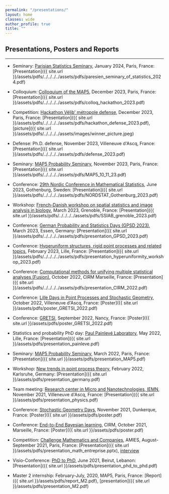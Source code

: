 ```yaml
---
permalink: "/presentations/"
layout: home
classes: wide
author_profile: true
title: ""
---
```


## Presentations, Posters and Reports
----

- Seminary: [Parisian Statistics Seminary](https://sites.google.com/site/semstats/home), January 2024, Paris, France: [Presentation]({{ site.url }}/assets/pdfs/../../../../assets/pdfs/paresien_seminary_of_statistics_2024.pdf)

- Colloquium: [Colloquium of the MAP5](https://map5.mi.parisdescartes.fr/events/mariem-abaach-mehdi-boussaa-diala-hawat-alexander-reisach-map5-universite-paris-cite/), December 2023, Paris, France: [Presentation]({{ site.url }}/assets/pdfs/../../../../assets/pdfs/colloq_hackathon_2023.pdf)

  
- Competition: [Hackathon Vélib' métropole defense](https://blog.velib-metropole.fr/hackathon/), December 2023, Paris, France: [Presentation]({{ site.url }}/assets/pdfs/../../../../assets/pdfs/hackathon_defense_2023.pdf), [picture]({{ site.url }}/assets/pdfs/../../../../assets/images/winner_picture.jpeg)

- Defense: Ph.D. defense, November 2023, Villeneuve d'Ascq, France: [Presentation]({{ site.url }}/assets/pdfs/../../../../assets/pdfs/defense_2023.pdf)

- Seminary: [MAP5 Probability Seminary](https://map5.mi.parisdescartes.fr/presentation/thematiques-scientifiques/probabilites/), November 2023, Paris, France: [Presentation]({{ site.url }}/assets/pdfs/../../../../assets/pdfs/MAP5_10_11_23.pdf)

- Conference: [29th Nordic Conference in Mathematical Statistics](https://nordstat2023.org/), June 2023, Gothenburg, Sweden: [Presentation]({{ site.url }}/assets/pdfs/../../../../assets/pdfs/NORDSTAT_Gothenburg_2023.pdf)

- Workshop: [French-Danish workshop on spatial statistics and image analysis in biology](https://ssiab15.dyndoc.fr/), March 2023, Grenoble, France: [Presentation]({{ site.url }}/assets/pdfs/../../../../assets/pdfs/SSIAB_grenoble_2023.pdf)

- Conference: [German Probability and Statistics Days (GPSD 2023)](https://www.gpsd-2023.de/), March 2023, Essen, Germany: [Presentation]({{ site.url }}/assets/pdfs/../../../../assets/pdfs/presentation_GPSD_2023.pdf)

- Conference: [Hyperuniform structures, rigid point processes and related topics](https://www.mathconf.org/hsrpp2023), February 2023, Lille, France: [Presentation]({{ site.url }}/assets/pdfs/../../../../assets/pdfs/presentation_hyperuniformity_workshop_2023.pdf)

- Conference: [Computational methods for unifying multiple statistical analyses (Fusion)](https://conferences.cirm-math.fr/2635.html), October 2022, CIRM Marseille, France: [Presentation]({{ site.url }}/assets/pdfs/../../../../assets/pdfs/presentation_CIRM_2022.pdf)

- Conference: [Lille Days in Point Processes and Stochastic Geometry](https://www.mathconf.org/jlppgs2022), October 2022, Villeneuve d'Ascq, France: [Poster]({{ site.url }}/assets/pdfs/poster_GRETSI_2022.pdf)

- Conference: [GRETSI](http://gretsi.fr/colloque2022/), September 2022, Nancy, France: [Poster]({{ site.url }}/assets/pdfs/poster_GRETSI_2022.pdf)

- Statistics and probability PhD day: [Paul Painlevé Laboratory](https://sites.google.com/view/journeedoctorantprobastats2022/accueil), May 2022, Lille, France: [Presentation]({{ site.url }}/assets/pdfs/presentation_painleve.pdf)

- Seminary: [MAP5 Probability Seminary](https://map5.mi.parisdescartes.fr/presentation/thematiques-scientifiques/probabilites/), March 2022, Paris, France: [Presentation]({{ site.url }}/assets/pdfs/presentation_MAP5.pdf)

- Workshop: [New trends in point process theory](https://www.math.kit.edu/stoch/event/ppt2022/en), February 2022, Karlsruhe, Germany: [Presentation]({{ site.url }}/assets/pdfs/presentation_germany.pdf)

- Team meeting: [Research center in Micro and Nanotechnologies, IEMN](https://www.iemn.fr/en/linstitut/presentation-de-linstitut), November 2021, Villeneuve d'Ascq, France: [Presentation]({{ site.url }}/assets/pdfs/presentation_physics.pdf)

- Conference: [Stochastic Geometry Days](https://www.mathconf.org/sgd2021), November 2021, Dunkerque, France: [Poster]({{ site.url }}/assets/pdfs/poster.pdf)

- Conference: [End-to-End Bayesian learning](https://bayesatcirm.github.io/), CIRM, October 2021, Marseille, France: [Poster]({{ site.url }}/assets/pdfs/poster.pdf)

- Competition: [Challenge Mathematics and Companies](https://challenge-maths.sciencesconf.org/), AMIES, August-September 2021, Paris, France: [Presentation]({{ site.url }}/assets/pdfs/presentation_math_entreprise.pptx), [interview](https://briques2math.home.blog/2021/10/26/diala-mariem-et-mehdi-evaluation-automatique-de-la-qualite-de-donnees/)

- Visio-Conference: [PhD to PhD](https://www.aub.edu.lb/cams/Pages/PhD_to_PhD.aspx), June 2021, Beirut, Lebanon: [Presentation]({{ site.url }}/assets/pdfs/presentation_phd_to_phd.pdf)

- Master 2 internship: February-July, 2020, MAP5, Paris, France: [Report]({{ site.url }}/assets/pdfs/report_M2.pdf), [presentation]({{ site.url }}/assets/pdfs/presentation_M2.pdf)
